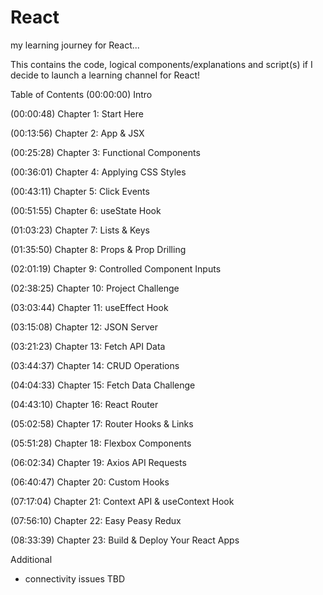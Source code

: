 # React
my learning journey for React...

This contains the code, logical components/explanations and script(s) if I decide to launch a learning channel for React!

Table of Contents
(00:00:00) Intro

(00:00:48) Chapter 1: Start Here

(00:13:56) Chapter 2: App & JSX

(00:25:28) Chapter 3: Functional Components

(00:36:01) Chapter 4: Applying CSS Styles

(00:43:11) Chapter 5: Click Events

(00:51:55) Chapter 6: useState Hook

(01:03:23) Chapter 7: Lists & Keys

(01:35:50) Chapter 8: Props & Prop Drilling

(02:01:19) Chapter 9: Controlled Component Inputs

(02:38:25) Chapter 10: Project Challenge

(03:03:44) Chapter 11: useEffect Hook

(03:15:08) Chapter 12: JSON Server

(03:21:23) Chapter 13: Fetch API Data

(03:44:37) Chapter 14: CRUD Operations

(04:04:33) Chapter 15: Fetch Data Challenge

(04:43:10) Chapter 16: React Router

(05:02:58) Chapter 17: Router Hooks & Links

(05:51:28) Chapter 18: Flexbox Components

(06:02:34) Chapter 19: Axios API Requests

(06:40:47) Chapter 20: Custom Hooks

(07:17:04) Chapter 21: Context API & useContext Hook

(07:56:10) Chapter 22: Easy Peasy Redux

(08:33:39) Chapter 23: Build & Deploy Your React Apps

Additional
- connectivity issues TBD
